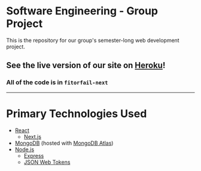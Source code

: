 # Software Engineering - Group Project

This is the repository for our group's semester-long web development project.

## See the live version of our site on [Heroku](https://fit-or-fail.herokuapp.com/)!
### All of the code is in `fitorfail-next`

---

# Primary Technologies Used

- [React](https://reactjs.org/)
  - [Next.js](https://nextjs.org/)
- [MongoDB](https://www.mongodb.com/) (hosted with [MongoDB Atlas](https://www.mongodb.com/cloud/atlas))
- [Node.js](https://nodejs.org/)
  - [Express](https://expressjs.com/)
  - [JSON Web Tokens](https://jwt.io/)
